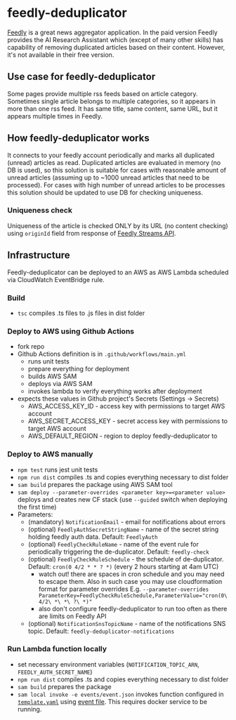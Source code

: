 # feedly-deduplicator
[Feedly](https://feedly.com) is a great news aggregator application. In the paid version Feedly provides the AI Research Assistant which (except of many other skills) has capability of removing duplicated articles based on their content. However, it's not available in their free version.

## Use case for feedly-deduplicator
Some pages provide multiple rss feeds based on article category. Sometimes single article belongs to multiple categories, so it appears in more than one rss feed. It has same title, same content, same URL, but it appears multiple times in Feedly.

## How feedly-deduplicator works
It connects to your feedly account periodically and marks all duplicated (unread) articles as read. Duplicated articles are evaluated in memory (no DB is used), so this solution is suitable for cases with reasonable amount of unread articles (assuming up to ~1000 unread articles that need to be processed). For cases with high number of unread articles to be processes this solution should be updated to use DB for checking uniqueness.

### Uniqueness check
Uniqueness of the article is checked ONLY by its URL (no content checking) using `originId` field from response of [Feedly Streams API](https://developer.feedly.com/v3/streams/).

## Infrastructure
Feedly-deduplicator can be deployed to an AWS as AWS Lambda scheduled via CloudWatch EventBridge rule. 

### Build
* `tsc` compiles .ts files to .js files in dist folder

### Deploy to AWS using Github Actions
* fork repo
* Github Actions definition is in `.github/workflows/main.yml`
  * runs unit tests
  * prepare everything for deployment
  * builds AWS SAM
  * deploys via AWS SAM
  * invokes lambda to verify everything works after deployment
* expects these values in Github project's Secrets (Settings -> Secrets)
  * AWS_ACCESS_KEY_ID - access key with permissions to target AWS account
  * AWS_SECRET_ACCESS_KEY - secret access key with permissions to target AWS account
  * AWS_DEFAULT_REGION - region to deploy feedly-deduplicator to

### Deploy to AWS manually
* `npm test` runs jest unit tests
* `npm run dist` compiles .ts and copies everything necessary to dist folder
* `sam build` prepares the package using AWS SAM tool
* `sam deploy --parameter-overrides <parameter key>=<parameter value>` deploys and creates new CF stack (use `--guided` switch when deploying the first time)
* Parameters:
  * (mandatory) `NotificationEmail` - email for notifications about errors 
  * (optional) `FeedlyAuthSecretStringName` - name of the secret string holding feedly auth data. Default: `FeedlyAuth`
  * (optional) `FeedlyCheckRuleName` - name of the event rule for periodically triggering the de-duplicator. Default: `feedly-check`
  * (optional) `FeedlyCheckRuleSchedule` - the schedule of de-duplicator. Default: `cron(0 4/2 * * ? *)` (every 2 hours starting at 4am UTC)
    * watch out! there are spaces in cron schedule and you may need to escape them. Also in such case you may use cloudformation format for parameter overrides E.g. `--parameter-overrides ParameterKey=FeedlyCheckRuleSchedule,ParameterValue="cron(0\ 4/2\ *\ *\ ?\ *)"`
    * also don't configure feedly-deduplicator to run too often as there are limits on Feedly API
  * (optional) `NotificationSnsTopicName` - name of the notifications SNS topic. Default: `feedly-deduplicator-notifications`

### Run Lambda function locally
* set necessary environment variables (`NOTIFICATION_TOPIC_ARN`, `FEEDLY_AUTH_SECRET_NAME`)
* `npm run dist` compiles .ts and copies everything necessary to dist folder
* `sam build` prepares the package
* `sam local invoke -e events/event.json` invokes function configured in [`template.yaml`](template.yaml) using [event file](events/event.json). This requires docker service to be running. 
